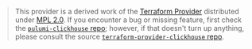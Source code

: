 > This provider is a derived work of the [Terraform Provider](https://github.com/terraform-providers/terraform-provider-clickhouse)
> distributed under [MPL 2.0](https://www.mozilla.org/en-US/MPL/2.0/). If you encounter a bug or missing feature,
> first check the [`pulumi-clickhouse` repo](/issues); however, if that doesn't turn up anything,
> please consult the source [`terraform-provider-clickhouse` repo](https://github.com/terraform-providers/terraform-provider-clickhouse/issues).
